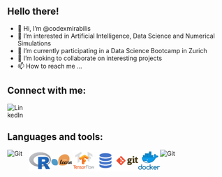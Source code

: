 ## Hello there!
- 👋 Hi, I’m @codexmirabilis
- 👀 I’m interested in Artificial Intelligence, Data Science and Numerical Simulations
- 🌱 I’m currently participating in a Data Science Bootcamp in Zurich
- 💞️ I’m looking to collaborate on interesting projects
- 📫 How to reach me ...

## Connect with me:

[<img align="left" alt="LinkedIn" width="40px" src="https://cdn.jsdelivr.net/npm/simple-icons@v5/icons/linkedin.svg" />](https://www.linkedin.com/in/eduardo-aguilar-moreno-9875b03/)
<br>
<br>



## Languages and tools:

<img align="left" alt="Git" width="50px" src="https://cdn.jsdelivr.net/gh/devicons/devicon/icons/python/python-original.svg" />
<img align="left" alt="R" width="50px" src="https://raw.githubusercontent.com/github/explore/80688e429a7d4ef2fca1e82350fe8e3517d3494d/topics/r/r.png" />
<img align="left" alt="Sklearn" width="50px" src="https://raw.githubusercontent.com/github/explore/80688e429a7d4ef2fca1e82350fe8e3517d3494d/topics/scikit-learn/scikit-learn.png" />
<img align="left" alt="TensorFlow" width="50px" src="https://raw.githubusercontent.com/github/explore/80688e429a7d4ef2fca1e82350fe8e3517d3494d/topics/tensorflow/tensorflow.png" />
<img align="left" alt="SQL" width="50px" src="https://raw.githubusercontent.com/github/explore/80688e429a7d4ef2fca1e82350fe8e3517d3494d/topics/sql/sql.png" />
<img align="left" alt="Git" width="50px" src="https://raw.githubusercontent.com/github/explore/80688e429a7d4ef2fca1e82350fe8e3517d3494d/topics/git/git.png" />
<img align="left" alt="Git" width="50px" src="https://raw.githubusercontent.com/github/explore/80688e429a7d4ef2fca1e82350fe8e3517d3494d/topics/docker/docker.png" />
<img align="left" alt="Git" width="50px" src="https://cdn.jsdelivr.net/gh/devicons/devicon/icons/pytorch/pytorch-original.svg" />


<!---
codexmirabilis/codexmirabilis is a ✨ special ✨ repository because its `README.md` (this file) appears on your GitHub profile.
You can click the Preview link to take a look at your changes.
--->
